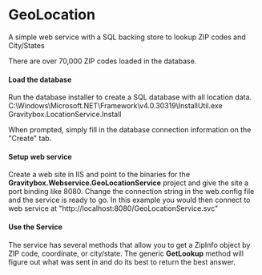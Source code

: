 # GeoLocation
A simple web service with a SQL backing store to lookup ZIP codes and City/States

There are over 70,000 ZIP codes loaded in the database.

#### Load the database
Run the database installer to create a SQL database with all location data.
C:\Windows\Microsoft.NET\Framework\v4.0.30319\InstallUtil.exe Gravitybox.LocationService.Install

When prompted, simply fill in the database connection information on the "Create" tab.

#### Setup web service
Create a web site in IIS and point to the binaries for the **Gravitybox.Webservice.GeoLocationService** project and give the site a port binding like 8080. Change the connection string in the web.config file and the service is ready to go. In this example you would then connect to web service at "http://localhost:8080/GeoLocationService.svc"

#### Use the Service
The service has several methods that allow you to get a ZipInfo object by ZIP code, coordinate, or city/state. The generic **GetLookup** method will figure out what was sent in and do its best to return the best answer.
